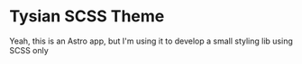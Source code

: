 # Tysian SCSS Theme

Yeah, this is an Astro app, but I'm using it to develop a small styling lib using SCSS only
